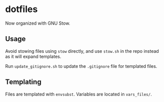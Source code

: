 # dotfiles

Now organized with GNU Stow.

## Usage

Avoid stowing files using `stow` directly, and use `stow.sh` in the repo instead as it will expand templates.

Run `update_gitignore.sh` to update the `.gitignore` file for templated files.

## Templating

Files are templated with `envsubst`. Variables are located in `vars_files/`.
